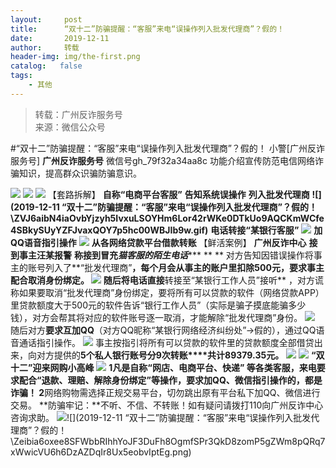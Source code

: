 ```yaml
---
layout:     post
title:      “双十二”防骗提醒：“客服”来电“误操作列入批发代理商”？假的！
date:       2019-12-11
author:     转载
header-img: img/the-first.png
catalog:   false
tags:
    - 其他
---
```


<blockquote><p>转载：广州反诈服务号<br>
来源：微信公众号</p></blockquote>

#“双十二”防骗提醒：“客服”来电“误操作列入批发代理商”？假的！
小警[广州反诈服务号]
**广州反诈服务号**
微信号gh_79f32a34aa8c
功能介绍宣传防范电信网络诈骗知识，提高群众识骗防骗意识。

![]({{site.baseurl}}/postimg/Zeibia6oxee8QP5m0QVIFRIhMBFCM7eaFn3MR8HtpibiaNF3d1hevbyNDXNBKmP4ic2juCCL82ptJUlf1ZCGOezaTRA.gif)
![]({{site.baseurl}}/postimg/Zeibia6oxee8R2BOqj3ZBVgPodeibhlunrKiaYnuyJeb7mgFmAN3tQBlt5JYh4TPg8b9iaUlzdNIZsR60ic91Gia6ffhg.jpeg)
![]({{site.baseurl}}/postimg/Zeibia6oxee8QZ0LOThUVJmTre1jAYngXYSFvicd4jvcFBsO3mncrOyrx0IH9Z1EDZ4rQhDzKFbrs1FjednpwQdiag.jpeg)
【套路拆解】
**自称“****电商平台客服****”**
**告知系统误操作**
**列入批发代理商**
**![](2019-12-11
“双十二”防骗提醒：“客服”来电“误操作列入批发代理商”？假的！\\ZVJ6aibN4iaOvbYjzyh5IvxuLSOYHm6Lor42rWKe0DTkUo9AQCKmWCfe4SBkySUyYZFJvaxQOY7p5hc00WBJIb9w.gif)**
**电话****转接****“****某银行客服****”**
![]({{site.baseurl}}/postimg/ZVJ6aibN4iaOvbYjzyh5IvxuLSOYHm6Lor42rWKe0DTkUo9AQCKmWCfe4SBkySUyYZFJvaxQOY7p5hc00WBJIb9w.gif)
**加QQ语音指引操作**
![]({{site.baseurl}}/postimg/ZVJ6aibN4iaOvbYjzyh5IvxuLSOYHm6Lor42rWKe0DTkUo9AQCKmWCfe4SBkySUyYZFJvaxQOY7p5hc00WBJIb9w.gif)
**从各网络贷款平台借款转账**
【鲜活案例】
**广州反诈中心**
**接到事主汪某报警**
**称接到冒充*猫客服的陌生电话******
**
**
对方告知因错误操作将事主的账号列入了**“批发代理商”**，每个月会从事主的账户里扣除500元，**要求事主配合取消身份绑定。**
![]({{site.baseurl}}/postimg/Zeibia6oxee8QZ0LOThUVJmTre1jAYngXYS7TxlVpkqPBoNVR6AWFolYIZ6ffTeux85NBHENdoGhkJGc3Q0rnjPA.gif)
随后将电话直接**转接至“某银行工作人员”接听**
，对方谎称如果要取消“批发代理商”身份绑定，要将所有可以贷款的软件（网络贷款APP）里贷款额度大于500元的软件告诉“银行工作人员”（实际是骗子摸底能骗多少钱），对方会帮其将对应的软件账号逐一取消，才能解除“批发代理商”身份。
![]({{site.baseurl}}/postimg/Zeibia6oxee8QZ0LOThUVJmTre1jAYngXYLic7GtRiczNxaqUylKH3z0MES6GNAq2ws0JTXL8NKcHWX6H0MrGmqMFQ.jpeg)
随后对方**要求互加QQ**（对方QQ昵称“某银行网络经济纠纷处”→假的），通过QQ语音通话指引操作。
![]({{site.baseurl}}/postimg/Zeibia6oxee8QZ0LOThUVJmTre1jAYngXYnC6tO4RibaD7IdiaDA7iaGLf4lJINg5nQGfS57hs4PlgSK7ZJpz1eNRQQ.gif)
事主按指引将所有可以贷款的软件里的贷款额度全部借贷出来，向对方提供的**5个私人银行账号分9次转账****共计89379.35元。**
![]({{site.baseurl}}/postimg/Zeibia6oxee8QZ0LOThUVJmTre1jAYngXY3vYjkUUDvSOonYl1r3SvdQOLibc4K0aR2NqkFItESI4UD66pCjsSLJw.jpeg)
![]({{site.baseurl}}/postimg/ibAL8vkpAicpc0nNvibicNNmwicxrssVhbUgzMibQL0c4klibJ3vLHhPeSMe6NoNGVHjvP3nXs6LhtibicQjpOFqMMS324Q.gif)
**“双十二”迎来网购小高峰**
![]({{site.baseurl}}/postimg/Zeibia6oxee8S6qu4xA4WzqwPLzEtoF3C2VWxiaJQh9qNhmFcGicogqqo28h2RFia2uEZA0DmDSiaqcynBj0DgibWpmxQ.png)
**1******凡是自称“网店、电商平台、快递”
等各类客服，来电要求配合“退款、理赔、解除身份绑定”等操作，要求加QQ、微信指引操作的，都是诈骗！
**2******网络购物需选择正规交易平台，切勿跳出原有平台私下加QQ、微信进行交易。
**防骗牢记：**不听、不信、不转账！如有疑问请拨打110向广州反诈中心咨询求助。
![]({{site.baseurl}}/postimg/Zeibia6oxee8QP5m0QVIFRIhMBFCM7eaFn4r7ufSm0Ma5I0nRV6UDCALV3ePbShFzvxNkzrzuyReS6j0iape39Q9w.png)![](2019-12-11
“双十二”防骗提醒：“客服”来电“误操作列入批发代理商”？假的！\\Zeibia6oxee8SFWbbRIhhYoJF3DuFh8OgmfSPr3QkD8zomP5gZWm8pQRq7xWwicVU6h6DzAZDqIr8Ux5eobvIptEg.png)
